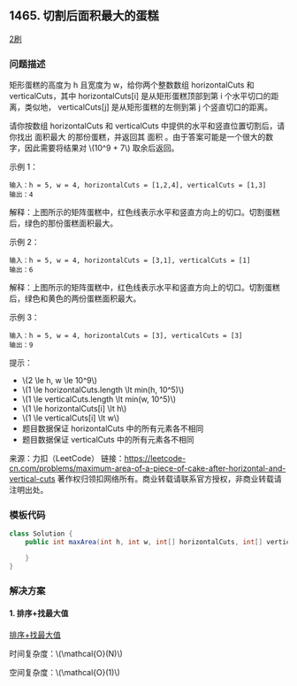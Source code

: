 ## 1465. 切割后面积最大的蛋糕

<script src="https://cdn.bootcss.com/mathjax/2.7.7/MathJax.js?config=TeX-AMS-MML_HTMLorMML"></script>

[2刷](qu1465/solu/Solution.java)

### 问题描述

矩形蛋糕的高度为 h 且宽度为 w，给你两个整数数组 horizontalCuts 和 verticalCuts，其中 horizontalCuts[i] 是从矩形蛋糕顶部到第  i 个水平切口的距离，类似地， verticalCuts[j] 是从矩形蛋糕的左侧到第 j 个竖直切口的距离。

请你按数组 horizontalCuts 和 verticalCuts 中提供的水平和竖直位置切割后，请你找出 面积最大 的那份蛋糕，并返回其 面积 。由于答案可能是一个很大的数字，因此需要将结果对 \\(10^9 + 7\\) 取余后返回。

 

示例 1：

```
输入：h = 5, w = 4, horizontalCuts = [1,2,4], verticalCuts = [1,3]
输出：4 
```
解释：上图所示的矩阵蛋糕中，红色线表示水平和竖直方向上的切口。切割蛋糕后，绿色的那份蛋糕面积最大。

示例 2：

```
输入：h = 5, w = 4, horizontalCuts = [3,1], verticalCuts = [1]
输出：6
```
解释：上图所示的矩阵蛋糕中，红色线表示水平和竖直方向上的切口。切割蛋糕后，绿色和黄色的两份蛋糕面积最大。

示例 3：

```
输入：h = 5, w = 4, horizontalCuts = [3], verticalCuts = [3]
输出：9
```

提示：

* \\(2 \le h, w \le 10^9\\)
* \\(1 \le horizontalCuts.length \lt min(h, 10^5)\\)
* \\(1 \le verticalCuts.length \lt min(w, 10^5)\\)
* \\(1 \le horizontalCuts[i] \lt h\\)
* \\(1 \le verticalCuts[i] \lt w\\)
* 题目数据保证 horizontalCuts 中的所有元素各不相同
* 题目数据保证 verticalCuts 中的所有元素各不相同

来源：力扣（LeetCode）
链接：https://leetcode-cn.com/problems/maximum-area-of-a-piece-of-cake-after-horizontal-and-vertical-cuts
著作权归领扣网络所有。商业转载请联系官方授权，非商业转载请注明出处。
### 模板代码

``` java
class Solution {
    public int maxArea(int h, int w, int[] horizontalCuts, int[] verticalCuts) {

    }
}
```

### 解决方案

#### 1. 排序+找最大值

[排序+找最大值](qu1465/solu1/Solution.java)

时间复杂度：\\(\mathcal{O}(N)\\)

空间复杂度：\\(\mathcal{O}(1)\\)
